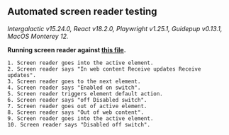 ## Automated screen reader testing

_Intergalactic v15.24.0, React v18.2.0, Playwright v1.25.1,
Guidepup v0.13.1, MacOS Monterey 12._

**Running screen reader against [this file](https://github.com/semrush/intergalactic/blob/master/website/docs/components/switch/examples/two-addons.tsx).**

```
1. Screen reader goes into the active element.
2. Screen reader says "In web content Receive updates Receive updates".
3. Screen reader goes to the next element.
4. Screen reader says "Enabled on switch".
5. Screen reader triggers element default action.
6. Screen reader says "off Disabled switch".
7. Screen reader goes out of active element.
8. Screen reader says "Out of web content".
9. Screen reader goes into the active element.
10. Screen reader says "Disabled off switch".
```
